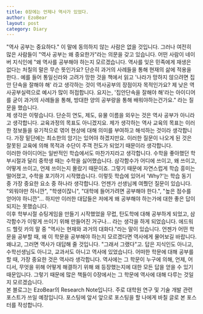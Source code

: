```yaml
---
title: 0장에는 언제나 역사가 있었다.
author: EzoBear
layout: post
category: Diary
---
```

 "역사 공부는 중요하다." 이 말에 동의하지 않는 사람은 없을 것입니다. 그러나 여전히 많은 사람들이 "역사 공부는 왜 중요한가"라는 의문을 갖고 있습니다. 어떤 사람이 네이버 지식인에 "왜 역사를 공부해야 하는지 모르겠습니다. 역사를 잊은 민족에게 재생은 없다는 처칠의 말은 무슨 뜻인가요? 단순히 과거의 사례들을 통해 현재의 삶에 적용을 한다.. 예를 들어 통일신라와 고려가 망한 것을 책에서 읽고 '나라가 망하지 않으려면 집안 단속을 잘해야 해' 라고 생각하는 것이 역사공부의 장점이자 목적인가요? 제 낮은 역사공부실력으로 예시가 많이 허접합니다. 요지는, '집안단속을 잘해야 해'라는 아이디어를 굳이 과거의 사례들을 통해, 방대한 양의 공부량을 통해 배워야하는건가요." 라는 질문을 했습니다.<br>
 제 생각은 이렇습니다. 단순히 연도, 제도, 유물 이름을 외우는 것은 역사 공부가 아니라고 생각합니다. 교육과정의 목표도 아니겠지요. 제가 생각하는 역사 교육의 목표는 이러한 정보들을 유기적으로 엮어 현상에 대해 의미를 부여하고 해석하는 것이라 생각합니다. 가장 밑단에는 최소한의 암기는 있어야 하겠지만요. 이러한 질문이 나오게 된 것은 잘못된 교육에 의해 목적과 수단이 주객 전도가 되었기 때문이라 생각합니다.<br>
 이러한 아이디어는 일반적인 학습에서도 마찬가지라고 생각합니다. 수학을 좋아했던 학부시절과 달리 중학생 때는 수학을 싫어했습니다. 삼각함수가 어디에 쓰이고, 왜 쓰이고, 어떻게 쓰이고, 언제 쓰이는지 몰랐기 때문이죠. 그렇기 때문에 자연스럽게 학습 흥미는 떨어졌고, 수학을 포기하기 시작했습니다. 이렇듯 학습에 있어서 'Why?'는 학습 동기 중 가장 중요한 요소 중 하나라 생각합니다. 언젠가 선생님께 여쭸던 질문이 있습니다. "외워야만 하니깐", "학생이잖니", "대학에 들어가려면 공부해야 한다.", "높은 점수를 얻어야 하니깐"... 하지만 이러한 대답들은 저에게 왜 공부해야 하는가에 대한 좋은 답이 되지는 못했습니다.<br>
 이후 학부시절 슈팅게임을 만들기 시작했었을 무렵, 탄도학에 대해 공부하게 되었고, 삼각함수가 이렇게 쓰이기 위해 만들어진 거구나... 라는 생각을 하게 되었습니다. 에드워드 헬릿 카의 말 중 "역사는 현재와 과거의 대화다."라는 말이 있습니다. 언젠가 어떤 학문을 공부할 때, 왜 이 학문을 공부해야 하는지 모르겠다면 역사에게 물어보길 바랍니다. 왜냐고, 그러면 역사가 대답해 줄 것입니다. "그래서 그랬다"고. 답은 지식인도 아니고, 수학선생님도 아니고, 교과서도 아니고 역사에 있었습니다. 어떠한 학문에 대해 공부를 할 때, 가장 중요한 것은 역사라 생각합니다. 역사에는 그 학문이 누구에 의해, 언제, 어디서, 무엇을 위해 어떻게 해결하기 위해 왜 등장했는지에 대한 모든 답을 얻을 수 있기 때문입니다. 그렇기 때문에 많은 책들이 0장에서는 그 학문에 역사에 대해 다루는 것일지 모르겠습니다.<br>
 본 블로그는 EzoBear의 Research Note입니다. 주로 대학원 연구 및 기술 개발 관련 포스트가 쓰일 예정입니다. 포스팅에 앞서 앞으로 포스팅을 할 나에게 바칠 글로 본 포스터를 작성합니다.

